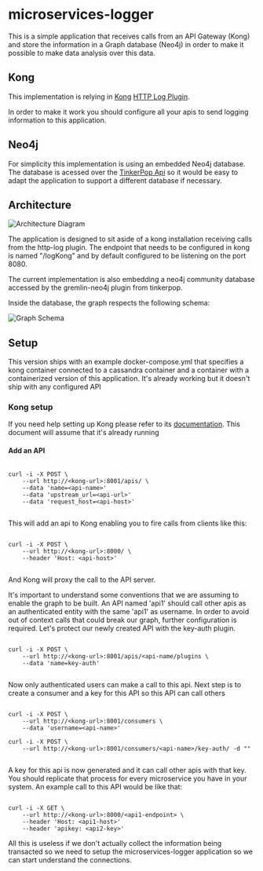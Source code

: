 # microservices-logger

This is a simple application that receives calls from an API Gateway (Kong) and store
the information in a Graph database (Neo4j) in order to make it possible to make data analysis
over this data.

## Kong

This implementation is relying in [Kong](https://getkong.org/) [HTTP Log Plugin](https://getkong.org/plugins/http-log/).

In order to make it work you should configure all your apis to send logging information to this application.

## Neo4j

For simplicity this implementation is using an embedded Neo4j database. The database is acessed
over the [TinkerPop Api](http://tinkerpop.apache.org/) so it would be easy to adapt the application
to support a different database if necessary.

## Architecture

![Architecture Diagram](/docs/Architecture.png)

The application is designed to sit aside of a kong installation receiving calls from the http-log plugin. The endpoint
that needs to be configured in kong is named "/logKong" and by default configured to be listening on the port 8080.

The current implementation is also embedding a neo4j community database accessed by the gremlin-neo4j plugin from tinkerpop.

Inside the database, the graph respects the following schema:

![Graph Schema](/docs/graph_schema.png)

## Setup

This version ships with an example docker-compose.yml that specifies a kong container connected to a cassandra container and 
a container with a containerized version of this application. It's already working but it doesn't ship with any configured API

### Kong setup

If you need help setting up Kong please refer to its [documentation](https://getkong.org/docs/). This document will assume that it's already running

#### Add an API

```{r, engine='bash'}

curl -i -X POST \
	--url http://<kong-url>:8001/apis/ \
	--data 'name=<api-name>'
	--data 'upstream_url=<api-url>'
	--data 'request_host=<api-host>'
	
```
This will add an api to Kong enabling you to fire calls from clients like this:

```{r, engine='bash'}

curl -i -X POST \
	--url http://<kong-url>:8000/ \
	--header 'Host: <api-host>'
	
```

And Kong will proxy the call to the API server.

It's important to understand some conventions that we are assuming to enable the graph to be built. An API named 'api1' should call
other apis as an authenticated entity with the same 'api1' as username. In order to avoid out of context calls that could break our graph, 
further configuration is required. Let's protect our newly created API with the key-auth plugin.

```{r, engine='bash'}

curl -i -X POST \
	--url http://<kong-url>:8001/apis/<api-name/plugins \
	--data 'name=key-auth'
	
```

Now only authenticated users can make a call to this api. Next step is to create a consumer and a key for this API so this API can call others

```{r, engine='bash'}

curl -i -X POST \
	--url http://<kong-url>:8001/consumers \
	--data 'username=<api-name>'

curl -i -X POST \
	--url http://<kong-url>:8001/consumers/<api-name>/key-auth/ -d ""
	
```

A key for this api is now generated and it can call other apis with that key. You should replicate that process for every microservice
you have in your system. An example call to this API would be like that:

```{r, engine='bash'}

curl -i -X GET \
	--url http://<kong-url>:8000/<api1-endpoint> \
	--header 'Host: <api1-host>'
	--header 'apikey: <api2-key>'

```

All this is useless if we don't actually collect the information being transacted so we need to setup the microservices-logger 
application so we can start understand the connections.






